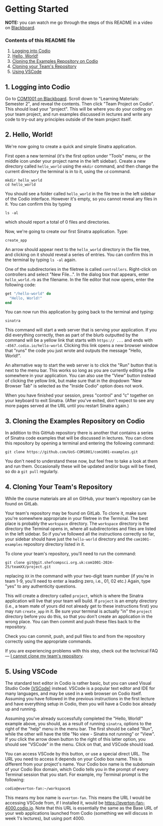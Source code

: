 # Getting Started

**NOTE:** you can watch me go through the steps of this README in a video on
[Blackboard]().

### Contents of this README file

1. [Logging into Codio](#1-logging-into-codio)
2. [Hello, World!](#3-hello-world)
3. [Cloning the Examples Repository on
   Codio](#4-cloning-the-examples-repository-on-codio)
4. [Cloning your Team's Repository](#5-cloning-your-teams-repository)
5. [Using VSCode](#6-using-vscode)

## 1. Logging into Codio

Go to [COM1001 on
Blackboard](https://vle.shef.ac.uk/ultra/courses/_116942_1/outline). Scroll down
to "Learning Materials: Semester 2", and reveal the contents. Then click "Team
Project on Codio". This should load your "project". This will be where you do
your coding on your team project, and run examples discussed in lectures and
write any code to try-out any principles outside of the team project itself.

## 2. Hello, World!

We're now going to create a quick and simple Sinatra application.

First open a new terminal (it's the first option under "Tools" menu, or the
middle icon under your project name in the left sidebar). Create a new directory
called `hello_world` using the `mkdir` command, and then change the current
directory the terminal is in to it, using the `cd` command.

```console
mkdir hello_world
cd hello_world
```

You should see a folder called `hello_world` in the file tree in the left
sidebar of the Codio interface. However it's empty, so you cannot reveal any
files in it. You can confirm this by typing

```console
ls -al
```

which should report a total of 0 files and directories.

Now, we're going to create our first Sinatra application. Type:

```console
create_app
```

An arrow should appear next to the `hello_world` directory in the file tree, and
clicking on it should reveal a series of entries. You can confirm this in the
terminal by typing `ls -al` again.

One of the subdirectories in the filetree is called `controllers`. Right-click
on controllers and select "New File...". In the dialog box that appears, enter
`hello_world.rb` as the filename. In the file editor that now opens, enter the
following code:

```ruby
get "/hello-world" do
  "Hello, World!"
end
```

You can now run this application by going back to the terminal and typing:

```console
sinatra
```

This command will start a web server that is serving your application. If you
did everything correctly, then as part of the blurb outputted by the command
will be a yellow link that starts with `https:// ...` and ends with
`-4567.codio.io/hello-world`. Clicking this link opens a new browser window that
"runs" the code you just wrote and outputs the message "Hello, World!".

An alternative way to start the web server is to click the "Run" button that is
next to the menu bar. This works so long as you are currently editing a file
somewhere in your application. You can also use the "View" button instead of
clicking the yellow link, but make sure that in the dropdown "New Browser Tab"
is selected as the "Inside Codio" option does not work.

When you have finished your session, press "control" and "c" together on your
keyboard to exit Sinatra. (After you've exited, don't expect to see any more
pages served at the URL until you restart Sinatra again.)

## 3. Cloning the Examples Repository on Codio

In addition to this GitHub repository there is another that contains a series of
Sinatra code examples that will be discussed in lectures. You can clone this
repository by opening a terminal and entering the following command:

```console
git clone https://github.com/UoS-COM1001/com1001-examples.git
```

You don't need to understand these now, but feel free to take a look at them and
run them. Occasionally these will be updated and/or bugs will be fixed, so do a
`git pull` regularly.

## 4. Cloning Your Team's Repository

While the course materials are all on GitHub, your team's repository can be
found on GitLab.

Your team's repository may be found on GitLab. To clone it, make sure you're
somewhere appropriate in your filetree in the Terminal. The best place is
probably the `workspace` directory. The `workspace` directory is the directory
the Terminal opens in, where all subdirectories and files are listed in the left
sidebar. So if you've followed all the instructions correctly so far, your
sidebar should have just the `hello-world` directory and the `com1001-examples`
repository directory listed in it.

To clone your team's repository, you'll need to run the command:

```console
git clone git@git.shefcompsci.org.uk:com1001-2024-25/teamXX/project.git
```

replacing `XX` in the command with your two-digit team number (if you're in team
1-9, you'll need to enter a leading zero, i.e., 01, 02 etc.) Again, type "yes"
to any authenticity questions.

This will create a directory called `project`, which is where the Sinatra
application will live that your team will build. If `project` is an empty
directory (i.e., a team mate of yours did not already get to these instructions
first) you may run `create_app` in it. Be sure your terminal is actually "in"
the `project` directory before you do this, so that you don't create an
application in the wrong place. You can then commit and push these files back to
the repository.

Check you can commit, push, and pull files to and from the repository correctly
using the appropriate commands.

If you are experiencing problems with this step, check out the technical FAQ
&mdash; [I cannot clone my team's
repository](./technical-FAQ.md#i-cannot-clone-my-teams-repository).

## 5. Using VSCode

The standard text editor in Codio is rather basic, but you can used Visual
Studio Code [(VSCode)](https://code.visualstudio.com) instead. VSCode is a
popular text editor and IDE for many languages, and may be used in a web browser
on Codio itself. Assuming you have followed in the previous instructions in the
first lecture and have everything setup in Codio, then you will have a Codio box
already up and running.

Assuming you've already successfully completed the "Hello, World!" example
above, you should, as a result of running `sinatra`, options to the right of the
"help" menu in the menu bar. The first should be called "Run", while the other
will have the title "No view - Sinatra not running" or "View". If you click the
arrow down button to the right of this latter option, you should see "VSCode" in
the menu. Click on that, and VSCode should load.

You can access VSCode by this button, or use a special direct URL. The URL you
need to access it depends on your Codio box name. This is different from your
project's name. Your Codio box name is the subdomain of your Codio Box domain,
which Codio tells you in the prompt of every Terminal session that you start.
For example, my Terminal prompt is the following:

```console
codio@everton-fan:~/workspace$
```

This means my box name is ``everton-fan``. This means the URL I would be
accessing VSCode from, if I installed it, would be
https://everton-fan-4000.codio.io. Note that this URL is essentially the same as
the Base URL of your web applications launched from Codio (something we will
discuss in week 1's lectures), but using port 4000.

